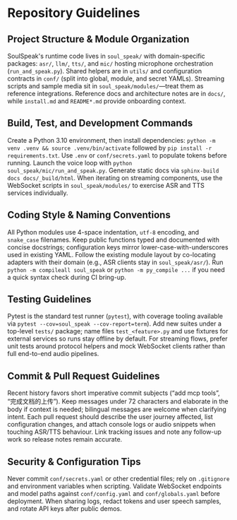 # Repository Guidelines

## Project Structure & Module Organization
SoulSpeak's runtime code lives in `soul_speak/` with domain-specific packages: `asr/`, `llm/`, `tts/`, and `mic/` hosting microphone orchestration (`run_and_speak.py`). Shared helpers are in `utils/` and configuration contracts in `conf/` (split into global, module, and secret YAMLs). Streaming scripts and sample media sit in `soul_speak/modules/`—treat them as reference integrations. Reference docs and architecture notes are in `docs/`, while `install.md` and `README*.md` provide onboarding context.

## Build, Test, and Development Commands
Create a Python 3.10 environment, then install dependencies: `python -m venv .venv && source .venv/bin/activate` followed by `pip install -r requirements.txt`. Use `.env` or `conf/secrets.yaml` to populate tokens before running. Launch the voice loop with `python soul_speak/mic/run_and_speak.py`. Generate static docs via `sphinx-build docs docs/_build/html`. When iterating on streaming components, use the WebSocket scripts in `soul_speak/modules/` to exercise ASR and TTS services individually.

## Coding Style & Naming Conventions
All Python modules use 4-space indentation, `utf-8` encoding, and `snake_case` filenames. Keep public functions typed and documented with concise docstrings; configuration keys mirror lower-case-with-underscores used in existing YAML. Follow the existing module layout by co-locating adapters with their domain (e.g., ASR clients stay in `soul_speak/asr/`). Run `python -m compileall soul_speak` or `python -m py_compile ...` if you need a quick syntax check during CI bring-up.

## Testing Guidelines
Pytest is the standard test runner (`pytest`), with coverage tooling available via `pytest --cov=soul_speak --cov-report=term`). Add new suites under a top-level `tests/` package; name files `test_<feature>.py` and use fixtures for external services so runs stay offline by default. For streaming flows, prefer unit tests around protocol helpers and mock WebSocket clients rather than full end-to-end audio pipelines.

## Commit & Pull Request Guidelines
Recent history favors short imperative commit subjects (“add mcp tools”, “完成文档的上传”). Keep messages under 72 characters and elaborate in the body if context is needed; bilingual messages are welcome when clarifying intent. Each pull request should describe the user journey affected, list configuration changes, and attach console logs or audio snippets when touching ASR/TTS behaviour. Link tracking issues and note any follow-up work so release notes remain accurate.

## Security & Configuration Tips
Never commit `conf/secrets.yaml` or other credential files; rely on `.gitignore` and environment variables when scripting. Validate WebSocket endpoints and model paths against `conf/config.yaml` and `conf/globals.yaml` before deployment. When sharing logs, redact tokens and user speech samples, and rotate API keys after public demos.
